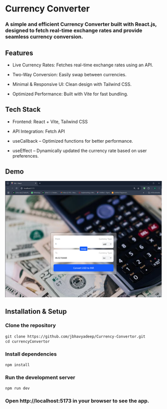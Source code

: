 # Currency Converter
### A simple and efficient Currency Converter built with React.js, designed to fetch real-time exchange rates and provide seamless currency conversion.

## Features

* Live Currency Rates: Fetches real-time exchange rates using an API.

* Two-Way Conversion: Easily swap between currencies.

* Minimal & Responsive UI: Clean design with Tailwind CSS.

* Optimized Performance: Built with Vite for fast bundling.

## Tech Stack

* Frontend: React + Vite, Tailwind CSS

* API Integration: Fetch API

* useCallback – Optimized functions for better performance.

* useEffect – Dynamically updated the currency rate based on user preferences.

## Demo
![alt text](image.png)

## Installation & Setup

### Clone the repository
```
git clone https://github.com/jbhavyadeep/Currency-Convertor.git
cd currencyConvertor
```
### Install dependencies
```
npm install
```
### Run the development server
```
npm run dev
```
### Open http://localhost:5173 in your browser to see the app.